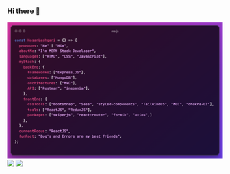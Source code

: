 ### Hi there 👋

<img src="https://github.com/hasanlashgari01/hasanlashgari01/blob/main/me.png" />
<img src="https://github-readme-stats.vercel.app/api?username=hasanlashgari01&show_icons=true&theme=one_dark_pro" />
<img src="https://github-readme-stats.vercel.app/api/top-langs/?username=hasanlashgari01&hide_progress=true&theme=one_dark_pro" />
